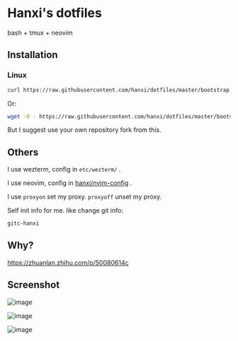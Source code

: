 # Hanxi's dotfiles

bash + tmux + neovim

## Installation

### Linux

```bash
curl https://raw.githubusercontent.com/hanxi/dotfiles/master/bootstrap.sh | bash
```

Or:

```bash
wget -O - https://raw.githubusercontent.com/hanxi/dotfiles/master/bootstrap.sh | bash
```

But I suggest use your own repository fork from this.

## Others

I use wezterm, config in `etc/wezterm/` .

I use neovim, config in [hanxi/nvim-config](https://github.com/hanxi/nvim-config) .

I use `proxyon` set my proxy. `proxyoff` unset my proxy.

Self init info for me. like change git info:

```bash
gitc-hanxi
```

## Why?

https://zhuanlan.zhihu.com/p/50080614c

## Screenshot

![image](https://user-images.githubusercontent.com/1185757/200135182-3eef46c2-9a2f-49de-abc7-df479cb62918.png)

![image](https://user-images.githubusercontent.com/1185757/200135214-e6537044-50f4-4783-9add-13d667b6ca34.png)

![image](https://user-images.githubusercontent.com/1185757/200135315-3ac52196-001a-4f92-8602-6e167ac28908.png)

